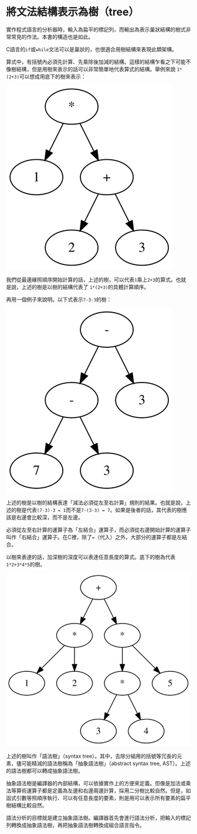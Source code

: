 # 將文法結構表示為樹（tree）

實作程式語言的分析器時，輸入為扁平的標記列，而輸出為表示巢狀結構的樹式非常常見的作法。本書的構造也是如此。

C語言的`if`或`while`文法可以是巢狀的，也很適合用樹結構來表現此類架構。

算式中，有括號內必須先計算、先乘除後加減的結構。這樣的結構乍看之下可能不像樹結構，但是用樹來表示的話可以非常簡單地代表算式的結構。舉例來說 `1*(2+3)`可以想成用底下的樹來表示：

![&#x8868;&#x793A;1\*\(2+3\)&#x7684;&#x6A39;](../../.gitbook/assets/index%20%285%29.svg)

我們從最邊緣照順序開始計算的話，上述的樹，可以代表`1`乘上`2+3`的算式。也就是說，上述的樹是以樹的結構代表了 `1*(2+3)`的具體計算順序。

再用一個例子來說明。以下式表示`7-3-3`的樹：

![&#x8868;&#x793A;7-3-3&#x7684;&#x6A39;](../../.gitbook/assets/index%20%282%29.svg)

上述的樹是以樹的結構表達「減法必須從左至右計算」規則的結果。也就是說，上述的樹是代表`(7-3)-3 = 1`而不是`7-(3-3) = 7`。如果是後者的話，其代表的樹應該是右邊會比較深，而不是左邊。

必須從左至右計算的運算子為「左結合」運算子，而必須從右邊開始計算的運算子叫作「右結合」運算子。在C裡，除了`=`（代入）之外，大部分的運算子都是左結合。

以樹來表達的話，加深樹的深度可以表達任意長度的算式。底下的樹為代表`1*2+3*4*5`的樹。

![&#x4EE3;&#x8868;1\*2+3\*4\*5&#x7684;&#x6A39;](../../.gitbook/assets/index%20%284%29.svg)

上述的樹叫作「語法樹」（syntax tree）。其中，去除分組用的括號等冗長的元素，儘可能精減的語法樹稱為「抽象語法樹」（abstract syntax tree, AST）。上述的語法樹都可以轉成抽象語法樹。

抽象語法樹是編譯器的內部結構，可以依據實作上的方便來定義。但像是加法或乘法等算術運算子都是定義為左邊和右邊兩邊計算，採用二分樹比較自然。但是，如函式引數等照順序執行、可以有任意長度的要素，則是用可以表示所有要素的扁平樹結構比較自然。

語法分析的目標就是建立抽象語法樹。編譯器首先會進行語法分析，把輸入的標記列轉換成抽象語法樹，再把抽象語法樹轉換成組合語言指令。

